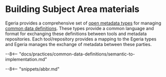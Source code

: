 <!-- SPDX-License-Identifier: CC-BY-4.0 -->
<!-- Copyright Contributors to the ODPi Egeria project. -->

# Building Subject Area materials

Egeria provides a comprehensive set of [open metadata types](/types) for managing [common data definitions](/practices/common-data-definitions/overview).  These types provide a common language and format for exchanging these definitions between tools and metadata repositories.  Each tool/repository provides a mapping to the Egeria types and Egeria manages the exchange of metadata between these parties.

--8<-- "docs/practices/common-data-definitions/semantic-to-implementation.md"

--8<-- "snippets/abbr.md"
